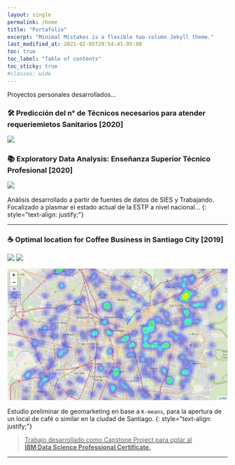 ```yaml
---
layout: single
permalink: /home
title: "Portafolio"
excerpt: "Minimal Mistakes is a flexible two-column Jekyll theme."
last_modified_at: 2021-02-05T20:54:41-05:00
toc: true
toc_label: "Table of contents"
toc_sticky: true
#classes: wide
---
```


Proyectos personales desarrollados...

### 🛠️ Predicción del n° de Técnicos necesarios para atender requeriemietos Sanitarios [2020]
![](https://img.shields.io/badge/Colab-Open_Notebook-1299F3?logo=Google-Colab)

### 📚 Exploratory Data Analysis: Enseñanza Superior Técnico Profesional [2020]
![](https://img.shields.io/badge/Power_BI-Open_Dashboard-FEC111?logo=Power-BI)

Análisis desarrollado a partir de fuentes de datos de SIES y Trabajando. Focalizado a plasmar el estado actual de la ESTP a nivel nacional...
{: style="text-align: justify;"}

---
### ☕ Optimal location for Coffee Business in Santiago City [2019]
![](https://img.shields.io/badge/Colab-Open_Notebook-1299F3?logo=Google-Colab)
![](https://img.shields.io/badge/PDF-Open_Summary-EC1C24?logo=Adobe-Acrobat-Reader)

![](/assets/images/potential_coffee_places.jpg "Potential Coffee Venues")

 Estudio preliminar de geomarketing en base a `K-means`, para la apertura de un local de café o similar en la ciudad de Santiago. 
{: style="text-align: justify;"}

<a href="https://www.youracclaim.com/badges/6c617225-3138-4cd5-aefa-7c8c116d8c18/public_url">
<img src="https://images.youracclaim.com/size/340x340/images/95cdac49-3220-43e7-8562-b8be4b938465/Professional_Certificate_-_Data_Science_-_Final_Draft_-_Blue_Text.png" alt="" align="right" width="80"/>

>Trabajo desarrollado como Capstone Project para optar al  
**IBM Data Science Professional Certificate**.


---